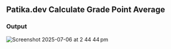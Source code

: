 ## Patika.dev Calculate Grade Point Average

### Output
![Screenshot 2025-07-06 at 2 44 44 pm](https://github.com/user-attachments/assets/2c1aeba5-08a3-42c5-ae23-9c8ef0340ff0)
